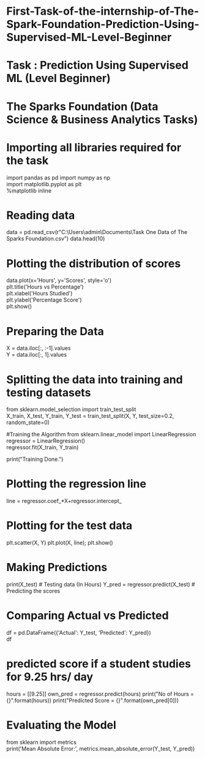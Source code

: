 # First-Task-of-the-internship-of-The-Spark-Foundation-Prediction-Using-Supervised-ML-Level-Beginner
# Task : Prediction Using Supervised ML (Level Beginner)
# The Sparks Foundation (Data Science & Business Analytics Tasks)


# Importing all libraries required for the task
import pandas as pd
import numpy as np  
import matplotlib.pyplot as plt  
%matplotlib inline


# Reading data
data = pd.read_csv(r"C:\\Users\\admin\\Documents\\Task One Data of The Sparks Foundation.csv")
data.head(10)


# Plotting the distribution of scores
data.plot(x='Hours', y='Scores', style='o')  
plt.title('Hours vs Percentage')  
plt.xlabel('Hours Studied')  
plt.ylabel('Percentage Score')  
plt.show()


# Preparing the Data
X = data.iloc[:, :-1].values  
Y = data.iloc[:, 1].values  


# Splitting the data into training and testing datasets
from sklearn.model_selection import train_test_split  
X_train, X_test, Y_train, Y_test = train_test_split(X, Y, 
                            test_size=0.2, random_state=0) 
                            
                            
#Training the Algorithm
from sklearn.linear_model import LinearRegression  
regressor = LinearRegression()  
regressor.fit(X_train, Y_train) 

print("Training Done.")


# Plotting the regression line
line = regressor.coef_*X+regressor.intercept_

# Plotting for the test data
plt.scatter(X, Y)
plt.plot(X, line);
plt.show()


# Making Predictions 
print(X_test) # Testing data (In Hours)
Y_pred = regressor.predict(X_test) # Predicting the scores


# Comparing Actual vs Predicted
df = pd.DataFrame({'Actual': Y_test, 'Predicted': Y_pred})  
df 


# predicted score if a student studies for 9.25 hrs/ day
hours = [[9.25]]
own_pred = regressor.predict(hours)
print("No of Hours = {}".format(hours))
print("Predicted Score = {}".format(own_pred[0]))

# Evaluating the Model
from sklearn import metrics  
print('Mean Absolute Error:', 
      metrics.mean_absolute_error(Y_test, Y_pred)) 
          
